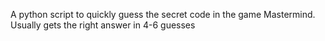 A python script to quickly guess the secret code in the game Mastermind. Usually gets the right answer in 4-6 guesses
